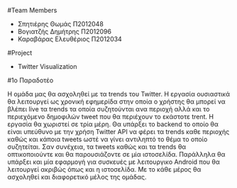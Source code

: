 #Team Members 

- Σπητιέρης Θωμάς Π2012048
- Βογιατζής Δημήτρης Π2012096
- Καραβάρας Ελευθέριος Π2012034


#Project

- Twitter Visualization

#1ο Παραδοτέο

Η ομάδα μας θα ασχοληθεί με τα trends του Twitter. Η εργασία ουσιαστικά θα λειτουργεί ως χρονική εφημερίδα στην οποία ο χρήστης θα μπορεί να βλέπει live τα trends τα οποία συζητούνται ανα περιοχή αλλά και το περιεχόμενο δημοφιλών tweet που θα περιέχουν το εκάστοτε trent. Η εργασία θα χωριστεί σε τρία μέρη. Θα υπάρξει το backend το οποίο θα είναι υπεύθυνο με την χρήση Twitter API να φέρει τα trends καθε περιοχής καθώς και κάποια tweets ωστέ να γίνει αντιληπτό το θέμα το οποίο συζητείται. Σαν συνέχεια, τα tweets καθώς και τα trends θα οπτικοποιούντε και θα παρουσιάζοντε σε μία ιστοσελίδα.  Παράλληλα θα υπάρξει και μία εφαρμογή για συσκευές με λειτουργικο Android που θα λειτουργεί ακριβώς όπως και η ιστοσελίδα. Με το κάθε μέρος θα ασχοληθεί και διαφορετικό μέλος της ομάδας. 

